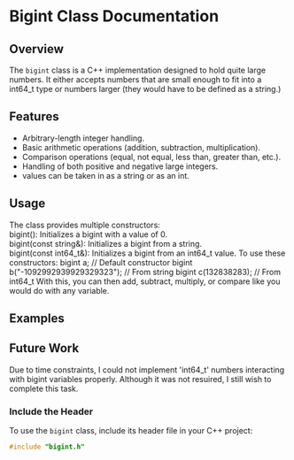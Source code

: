 # Bigint Class Documentation

## Overview
The `bigint` class is a C++ implementation designed to hold quite large numbers. It either accepts numbers that are small enough to fit into a int64_t type or numbers larger (they would have to be defined as a string.)

## Features
- Arbitrary-length integer handling.
- Basic arithmetic operations (addition, subtraction, multiplication).
- Comparison operations (equal, not equal, less than, greater than, etc.).
- Handling of both positive and negative large integers.
- values can be taken in as a string or as an int.

## Usage
The class provides multiple constructors:  
    bigint(): Initializes a bigint with a value of 0.<br>
    bigint(const string&): Initializes a bigint from a string.  
    bigint(const int64_t&): Initializes a bigint from an int64_t value.
To use these constructors: 
    bigint a; // Default constructor
    bigint b("-1092992939929329323"); // From string
    bigint c(132838283); // From int64_t
With this, you can then add, subtract, multiply, or compare like you would do with any variable. 

## Examples


## Future Work
Due to time constraints, I could not implement 'int64_t' numbers interacting with bigint variables properly. Although it was not resuired, I still wish to complete this task.

### Include the Header
To use the `bigint` class, include its header file in your C++ project:
```cpp
#include "bigint.h"

